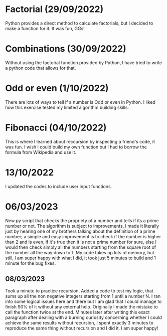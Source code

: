 # Factorial (29/09/2022)

Python provides a  direct method to calculate factorials, but I decided to make a function for it. It was fun, GGs!

# Combinations (30/09/2022)

Without using the factorial function provided by Python, I have tried to write a python code that allows for that.

# Odd or even (1/10/2022)

There are lots of ways to tell if a number is Odd or even in Python. 
I liked how this exercise tested my limited algorithm building skills.

# Fibonacci (04/10/2022)

This is where I learned about reccursion by inspecting a friend's code, it was fun. 
I wish I could build my own function but I had to borrow the formula from Wikipedia and use it.

# 13/10/2022
I updated the codes to include user input functions. 

# 06/03/2023

New py script that checks the propriety of a number and tells if its a prime number or not. The algorithm is subject to improvements, I made it literally just by hearing one of my brothers talking about the definition of a prime number; a simple and easy improvement is to check if the number is higher than 2 and is even, if it's true then it is not a prime number for sure, else I would then check simply all the numbers starting from the square root of the number all the way down to 1. My code takes up lots of memory, but still, I am super happy with what I did, it took just 5 minutes to build and 1 minute for the bug fixes.

## 08/03/2023

Took a minute to practice recursion. Added a code to test my logic, that sums up all the non negative integers starting from 1 until a number N. I ran into some logical issues here and there but I am glad that I could manage to finish 90% of it without any external help. Originally I made the mistake to call the function twice at the end. Minutes later after writing this exact paragraph after dealing with a burning curiosity concerning whether I could achieve the same results without recursion, I spent exactly 3 minutes to reproduce the same thing without recursion and I did it. I am super happy!
